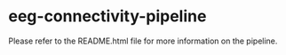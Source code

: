 # eeg-connectivity-pipeline

Please refer to the README.html file for more information on the pipeline.